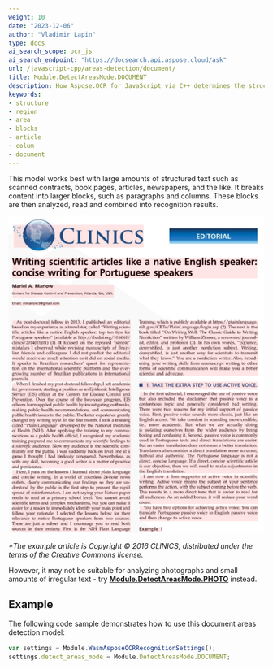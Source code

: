 ```yaml
---
weight: 10
date: "2023-12-06"
author: "Vladimir Lapin"
type: docs
ai_search_scope: ocr_js
ai_search_endpoint: "https://docsearch.api.aspose.cloud/ask"
url: /javascript-cpp/areas-detection/document/
title: Module.DetectAreasMode.DOCUMENT
description: How Aspose.OCR for JavaScript via C++ determines the structure of a document using the Module.DetectAreasMode.DOCUMENT model.
keywords:
- structure
- region
- area
- blocks
- article
- colum
- document
---
```


This model works best with large amounts of structured text such as scanned contracts, book pages, articles, newspapers, and the like. It breaks content into larger blocks, such as paragraphs and columns. These blocks are then analyzed, read and combined into recognition results.

![Module.DetectAreasMode.DOCUMENT model](dsr.png)

_\*The example article is Copyright &copy; 2016 CLINICS, distributed under the terms of the Creative Commons license._

However, it may not be suitable for analyzing photographs and small amounts of irregular text - try [**Module.DetectAreasMode.PHOTO**](/ocr/javascript-cpp/areas-detection/photo/) instead.

## Example

The following code sample demonstrates how to use this document areas detection model:

```javascript
var settings = Module.WasmAsposeOCRRecognitionSettings();
settings.detect_areas_mode = Module.DetectAreasMode.DOCUMENT;
```
